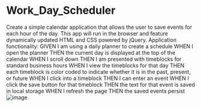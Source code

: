 # Work_Day_Scheduler
Create a simple calendar application that allows the user to save events for each hour of the day. This app will run in the browser and feature dynamically updated HTML and CSS powered by jQuery.
Application functionality:
GIVEN I am using a daily planner to create a schedule
WHEN I open the planner
THEN the current day is displayed at the top of the calendar
WHEN I scroll down
THEN I am presented with timeblocks for standard business hours
WHEN I view the timeblocks for that day
THEN each timeblock is color coded to indicate whether it is in the past, present, or future
WHEN I click into a timeblock
THEN I can enter an event
WHEN I click the save button for that timeblock
THEN the text for that event is saved in local storage
WHEN I refresh the page
THEN the saved events persist
![image](https://user-images.githubusercontent.com/63215148/83719891-e620de00-a5ec-11ea-9594-87b223373646.png)
